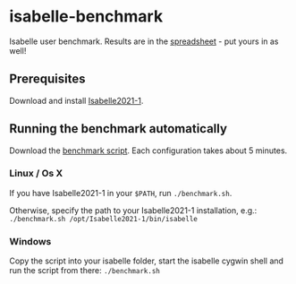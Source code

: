# isabelle-benchmark
Isabelle user benchmark.
Results are in the [spreadsheet](https://docs.google.com/spreadsheets/d/12GhEwSNSopowDBq5gSem3u39fliiIcoTIZHMnX4RE3A) -
put yours in as well!

## Prerequisites
Download and install [Isabelle2021-1](https://isabelle.in.tum.de/).

## Running the benchmark automatically
Download the [benchmark script](https://raw.githubusercontent.com/Dacit/isabelle-benchmark/main/benchmark.sh).
Each configuration takes about 5 minutes.

### Linux / Os X
If you have Isabelle2021-1 in your `$PATH`, run `./benchmark.sh`.

Otherwise, specify the path to your Isabelle2021-1 installation, e.g.: `./benchmark.sh /opt/Isabelle2021-1/bin/isabelle`

### Windows
Copy the script into your isabelle folder, start the isabelle cygwin shell and run the script from there: `./benchmark.sh`
